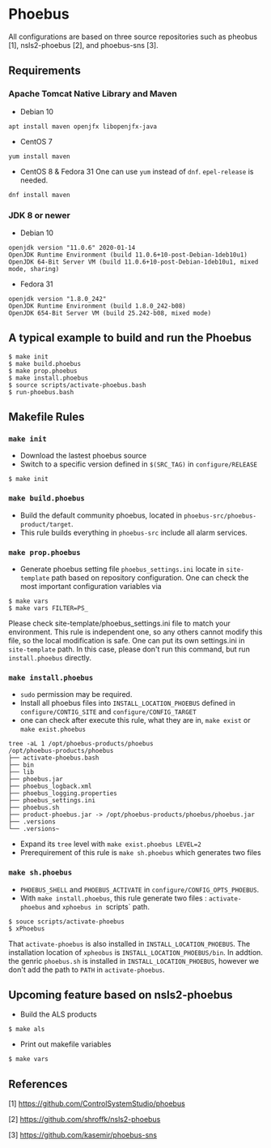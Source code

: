 # Phoebus

All configurations are based on three source repositories such as pheobus [1], nsls2-phoebus [2], and phoebus-sns [3].


## Requirements

### Apache Tomcat Native Library and Maven

* Debian 10

```
apt install maven openjfx libopenjfx-java
```

* CentOS 7

```
yum install maven
```

* CentOS 8 & Fedora 31
One can use `yum` instead of `dnf`. `epel-release` is needed. 
```
dnf install maven
```


### JDK 8 or newer
* Debian 10
```
openjdk version "11.0.6" 2020-01-14
OpenJDK Runtime Environment (build 11.0.6+10-post-Debian-1deb10u1)
OpenJDK 64-Bit Server VM (build 11.0.6+10-post-Debian-1deb10u1, mixed mode, sharing)
```

* Fedora 31
```
openjdk version "1.8.0_242"
OpenJDK Runtime Environment (build 1.8.0_242-b08)
OpenJDK 654-Bit Server VM (build 25.242-b08, mixed mode)
```

## A typical example to build and run the Phoebus 

```
$ make init
$ make build.phoebus
$ make prop.phoebus
$ make install.phoebus
$ source scripts/activate-phoebus.bash
$ run-phoebus.bash
```

## Makefile Rules

### `make init`
* Download the lastest phoebus source
* Switch to a specific version defined in `$(SRC_TAG)` in `configure/RELEASE`
```
$ make init
```

### `make build.phoebus`
* Build the default community phoebus, located in `phoebus-src/phoebus-product/target`.
* This rule builds everything in `phoebus-src` include all alarm services. 

### `make prop.phoebus`

* Generate phoebus setting file `phoebus_settings.ini` locate in `site-template` path based on repository configuration. One can check the most important configuration variables via
```
$ make vars
$ make vars FILTER=PS_
```
Please check site-template/phoebus_settings.ini file to match your environment. This rule is independent one, so any others cannot modify this file, so the local modification is safe. One can put its own settings.ini in `site-template` path. In this case, please don't run this command, but run `install.phoebus` directly.

### `make install.phoebus`
* `sudo` permission may be required.
* Install all phoebus files into `INSTALL_LOCATION_PHOEBUS` defined in `configure/CONTIG_SITE` and `configure/CONFIG_TARGET`
* one can check after execute this rule, what they are in, `make exist` or `make exist.phoebus`
```
tree -aL 1 /opt/phoebus-products/phoebus
/opt/phoebus-products/phoebus
├── activate-phoebus.bash
├── bin
├── lib
├── phoebus.jar
├── phoebus_logback.xml
├── phoebus_logging.properties
├── phoebus_settings.ini
├── phoebus.sh
├── product-phoebus.jar -> /opt/phoebus-products/phoebus/phoebus.jar
├── .versions
└── .versions~
```
* Expand its `tree` level with `make exist.phoebus LEVEL=2`
* Prerequirement of this rule is `make sh.phoebus` which generates two files

### `make sh.phoebus`
* `PHOEBUS_SHELL` and `PHOEBUS_ACTIVATE` in `configure/CONFIG_OPTS_PHOEBUS`. 
* With `make install.phoebus`, this rule generate two files : `activate-phoebus` and `xphoebus in `scripts` path. 

```
$ souce scripts/activate-phoebus
$ xPhoebus
```
That `activate-phoebus` is also installed in `INSTALL_LOCATION_PHOEBUS`. The installation location of `xpheobus` is `INSTALL_LOCATION_PHOEBUS/bin`. In addtion. the genric `phoebus.sh` is installed in `INSTALL_LOCATION_PHOEBUS`, however we don't add the path to `PATH` in `activate-phoebus`.



## Upcoming feature based on nsls2-phoebus


* Build the ALS products 
```
$ make als
```

* Print out makefile variables
```
$ make vars
```


## References
[1] https://github.com/ControlSystemStudio/phoebus

[2] https://github.com/shroffk/nsls2-phoebus

[3] https://github.com/kasemir/phoebus-sns
